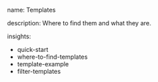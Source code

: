 name: Templates

description: Where to find them and what they are.

insights:
  - quick-start
  - where-to-find-templates
  - template-example
  - filter-templates